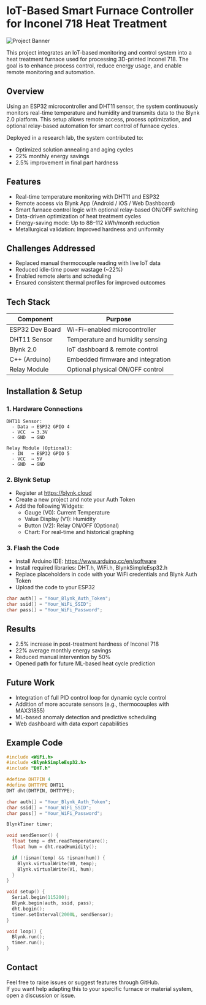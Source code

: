 # IoT-Based Smart Furnace Controller for Inconel 718 Heat Treatment

![Project Banner](path/to/your/image.jpg)  
<!-- Replace with actual path or URL, e.g., /images/furnace.jpg or https://i.imgur.com/example.jpg -->

This project integrates an IoT-based monitoring and control system into a heat treatment furnace used for processing 3D-printed Inconel 718. The goal is to enhance process control, reduce energy usage, and enable remote monitoring and automation.

## Overview

Using an ESP32 microcontroller and DHT11 sensor, the system continuously monitors real-time temperature and humidity and transmits data to the Blynk 2.0 platform. This setup allows remote access, process optimization, and optional relay-based automation for smart control of furnace cycles.

Deployed in a research lab, the system contributed to:

- Optimized solution annealing and aging cycles  
- 22% monthly energy savings  
- 2.5% improvement in final part hardness  

## Features

- Real-time temperature monitoring with DHT11 and ESP32  
- Remote access via Blynk App (Android / iOS / Web Dashboard)  
- Smart furnace control logic with optional relay-based ON/OFF switching  
- Data-driven optimization of heat treatment cycles  
- Energy-saving mode: Up to 88–112 kWh/month reduction  
- Metallurgical validation: Improved hardness and uniformity  

## Challenges Addressed

- Replaced manual thermocouple reading with live IoT data  
- Reduced idle-time power wastage (~22%)  
- Enabled remote alerts and scheduling  
- Ensured consistent thermal profiles for improved outcomes  

## Tech Stack

| Component       | Purpose                              |
|----------------|---------------------------------------|
| ESP32 Dev Board | Wi-Fi-enabled microcontroller         |
| DHT11 Sensor    | Temperature and humidity sensing      |
| Blynk 2.0       | IoT dashboard & remote control        |
| C++ (Arduino)   | Embedded firmware and integration     |
| Relay Module    | Optional physical ON/OFF control      |

## Installation & Setup

### 1. Hardware Connections

```
DHT11 Sensor:
  - Data → ESP32 GPIO 4
  - VCC  → 3.3V
  - GND  → GND

Relay Module (Optional):
  - IN   → ESP32 GPIO 5
  - VCC  → 5V
  - GND  → GND
```

### 2. Blynk Setup

- Register at https://blynk.cloud  
- Create a new project and note your Auth Token  
- Add the following Widgets:
  - Gauge (V0): Current Temperature  
  - Value Display (V1): Humidity  
  - Button (V2): Relay ON/OFF (Optional)  
  - Chart: For real-time and historical graphing  

### 3. Flash the Code

- Install Arduino IDE: https://www.arduino.cc/en/software  
- Install required libraries: DHT.h, WiFi.h, BlynkSimpleEsp32.h  
- Replace placeholders in code with your WiFi credentials and Blynk Auth Token  
- Upload the code to your ESP32  

```cpp
char auth[] = "Your_Blynk_Auth_Token";
char ssid[] = "Your_WiFi_SSID";
char pass[] = "Your_WiFi_Password";
```

## Results

- 2.5% increase in post-treatment hardness of Inconel 718  
- 22% average monthly energy savings  
- Reduced manual intervention by 50%  
- Opened path for future ML-based heat cycle prediction  

## Future Work

- Integration of full PID control loop for dynamic cycle control  
- Addition of more accurate sensors (e.g., thermocouples with MAX31855)  
- ML-based anomaly detection and predictive scheduling  
- Web dashboard with data export capabilities  

## Example Code

```cpp
#include <WiFi.h>
#include <BlynkSimpleEsp32.h>
#include "DHT.h"

#define DHTPIN 4
#define DHTTYPE DHT11
DHT dht(DHTPIN, DHTTYPE);

char auth[] = "Your_Blynk_Auth_Token";
char ssid[] = "Your_WiFi_SSID";
char pass[] = "Your_WiFi_Password";

BlynkTimer timer;

void sendSensor() {
  float temp = dht.readTemperature();
  float hum = dht.readHumidity();

  if (!isnan(temp) && !isnan(hum)) {
    Blynk.virtualWrite(V0, temp);
    Blynk.virtualWrite(V1, hum);
  }
}

void setup() {
  Serial.begin(115200);
  Blynk.begin(auth, ssid, pass);
  dht.begin();
  timer.setInterval(2000L, sendSensor);
}

void loop() {
  Blynk.run();
  timer.run();
}
```

## Contact

Feel free to raise issues or suggest features through GitHub.  
If you want help adapting this to your specific furnace or material system, open a discussion or issue.
